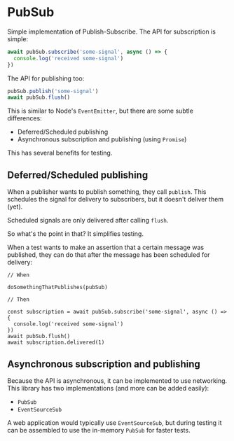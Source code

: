 # PubSub

Simple implementation of Publish-Subscribe. The API for subscription is simple:

```javascript
await pubSub.subscribe('some-signal', async () => {
  console.log('received some-signal')
})
```

The API for publishing too:

```javascript
pubSub.publish('some-signal')
await pubSub.flush()
```

This is similar to Node's `EventEmitter`, but there are some subtle differences:

* Deferred/Scheduled publishing
* Asynchronous subscription and publishing (using `Promise`)

This has several benefits for testing.

## Deferred/Scheduled publishing

When a publisher wants to publish something, they call `publish`. This schedules the signal for delivery
to subscribers, but it doesn't deliver them (yet).

Scheduled signals are only delivered after calling `flush`.

So what's the point in that? It simplifies testing.

When a test wants to make an assertion that a certain message was published, they can do that after the message has
been scheduled for delivery:

```
// When

doSomethingThatPublishes(pubSub)

// Then

const subscription = await pubSub.subscribe('some-signal', async () => {
  console.log('received some-signal')
})
await pubSub.flush()
await subscription.delivered(1)
```

## Asynchronous subscription and publishing


Because the API is asynchronous, it can be implemented to use networking. This library has two implementations (and more can be added easily):

* `PubSub`
* `EventSourceSub`

A web application would typically use `EventSourceSub`, but during testing it can be assembled to use
the in-memory `PubSub` for faster tests.